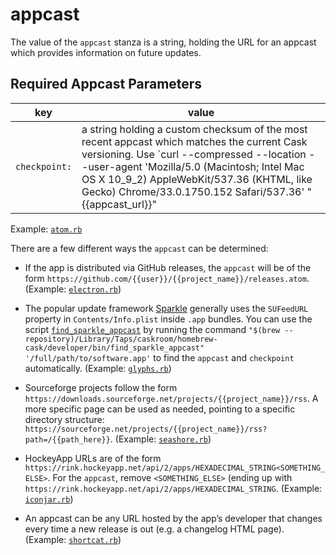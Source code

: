 # appcast

The value of the `appcast` stanza is a string, holding the URL for an appcast which provides information on future updates.

## Required Appcast Parameters

| key           | value       |
| ------------- | ----------- |
| `checkpoint:` | a string holding a custom checksum of the most recent appcast which matches the current Cask versioning. Use `curl --compressed --location --user-agent 'Mozilla/5.0 (Macintosh; Intel Mac OS X 10_9_2) AppleWebKit/537.36 (KHTML, like Gecko) Chrome/33.0.1750.152 Safari/537.36' "{{appcast_url}}" | tr -d '\n' | /usr/bin/sed 's|<pubDate>[^<]*</pubDate>||g' | shasum --algorithm 256` to calculate it.

Example: [`atom.rb`](https://github.com/caskroom/homebrew-cask/blob/4d5a2dd2376f42c726148cfccaefe839f21e42ab/Casks/atom.rb#L7L8)

There are a few different ways the `appcast` can be determined:

 * If the app is distributed via GitHub releases, the `appcast` will be of the form `https://github.com/{{user}}/{{project_name}}/releases.atom`. (Example: [`electron.rb`](https://github.com/caskroom/homebrew-cask/blob/14f8510e4466f1409feb0de4a309c21f5395aefe/Casks/electron.rb#L7L8))

 * The popular update framework [Sparkle](https://sparkle-project.org/) generally uses the `SUFeedURL` property in `Contents/Info.plist` inside `.app` bundles. You can use the script [`find_sparkle_appcast`](https://github.com/caskroom/homebrew-cask/blob/master/developer/bin/find_sparkle_appcast) by running the command `"$(brew --repository)/Library/Taps/caskroom/homebrew-cask/developer/bin/find_sparkle_appcast" '/full/path/to/software.app'` to find the `appcast` and `checkpoint` automatically. (Example: [`glyphs.rb`](https://github.com/caskroom/homebrew-cask/blob/e7cb7464e58b01b641da64f6016761411fbaef12/Casks/glyphs.rb#L6L7))

* Sourceforge projects follow the form `https://downloads.sourceforge.net/projects/{{project_name}}/rss`. A more specific page can be used as needed, pointing to a specific directory structure: `https://sourceforge.net/projects/{{project_name}}/rss?path=/{{path_here}}`. (Example: [`seashore.rb`](https://github.com/caskroom/homebrew-cask/blob/60531a2812005dd5f17dc92f3ce7419af3c5d019/Casks/seashore.rb#L6L7))

* HockeyApp URLs are of the form `https://rink.hockeyapp.net/api/2/apps/HEXADECIMAL_STRING<SOMETHING_ELSE>`. For the `appcast`, remove `<SOMETHING_ELSE>` (ending up with `https://rink.hockeyapp.net/api/2/apps/HEXADECIMAL_STRING`. (Example: [`iconjar.rb`](https://github.com/caskroom/homebrew-cask/blob/190c98214e699be43f00ab91780d9184a96c7525/Casks/iconjar.rb#L7L8))

* An appcast can be any URL hosted by the app’s developer that changes every time a new release is out (e.g. a changelog HTML page). (Example: [`shortcat.rb`](https://github.com/caskroom/homebrew-cask/blob/60531a2812005dd5f17dc92f3ce7419af3c5d019/Casks/shortcat.rb#L6L7))
